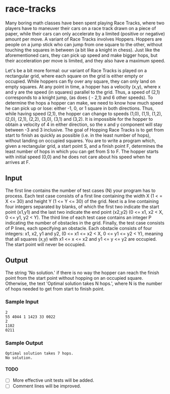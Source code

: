 # race-tracks

Many boring math classes have been spent playing Race Tracks, where two players have to maneuver their cars on a race track drawn on a piece of paper, while their cars can only accelerate by a limited (positive or negative) amount per move.
A variant of Race Tracks involves Hoppers. Hoppers are people on a jump stick who can jump from one square to the other, without touching the squares in between (a bit like a knight in chess). Just like the aforementioned cars, they can pick up speed and make bigger hops, but their acceleration per move is limited, and they also have a maximum speed.

Let's be a bit more formal: our variant of Race Tracks is played on a rectangular grid, where each square on the grid is either empty or occupied. While hoppers can fly over any square, they can only land on empty squares. At any point in time, a hopper has a velocity (x,y), where x and y are the speed (in squares) parallel to the grid. Thus, a speed of (2,1) corresponds to a knight jump, (as does ( - 2,1) and 6 other speeds).
To determine the hops a hopper can make, we need to know how much speed he can pick up or lose: either -1, 0, or 1 square in both directions. Thus, while having speed (2,1), the hopper can change to speeds (1,0), (1,1), (1,2), (2,0), (2,1), (2,2), (3,0), (3,1) and (3,2). It is impossible for the hopper to obtain a velocity of 4 in either direction, so the x and y component will stay between -3 and 3 inclusive.
The goal of Hopping Race Tracks is to get from start to finish as quickly as possible (i.e. in the least number of hops), without landing on occupied squares. You are to write a program which, given a rectangular grid, a start point S, and a finish point F, determines the least number of hops in which you can get from S to F. The hopper starts with initial speed (0,0) and he does not care about his speed when he arrives at F.

## Input

The first line contains the number of test cases (N) your program has to process. Each test case consists of a first line containing the width X (1 < = X <= 30) and height Y (1 <= Y <= 30) of the grid. Next is a line containing four integers separated by blanks, of which the first two indicate the start point (x1,y1) and the last two indicate the end point (x2,y2) (0 <= x1, x2 < X, 0 <= y1, y2 < Y). The third line of each test case contains an integer P indicating the number of obstacles in the grid. Finally, the test case consists of P lines, each specifying an obstacle. Each obstacle consists of four integers: x1, x2, y1 and y2, (0 <= x1 <= x2 < X, 0 <= y1 <= y2 < Y), meaning that all squares (x,y) with x1 <= x <= x2 and y1 <= y <= y2 are occupied. The start point will never be occupied.

## Output

The string 'No solution.' if there is no way the hopper can reach the finish point from the start point without hopping on an occupied square. Otherwise, the text 'Optimal solution takes N hops.', where N is the number of hops needed to get from start to finish point.

### Sample Input

```
2
55 4044 1 1423 33 0022
2
1102
0211
```

### Sample Output

```
Optimal solution takes 7 hops.
No solution.
```

#### TODO

- [ ] More effective unit tests will be added.
- [ ] Comment lines will be improved.
